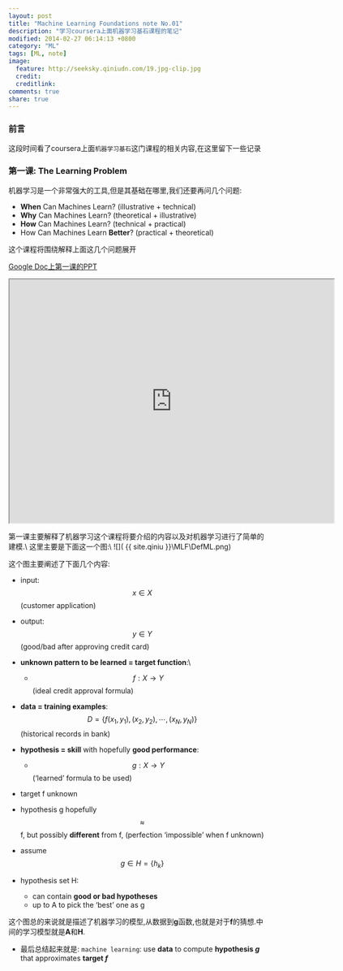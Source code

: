 ```yaml
---
layout: post
title: "Machine Learning Foundations note No.01"
description: "学习coursera上面机器学习基石课程的笔记"
modified: 2014-02-27 06:14:13 +0800
category: "ML"
tags: [ML, note]
image:
  feature: http://seeksky.qiniudn.com/19.jpg-clip.jpg
  credit:
  creditlink:
comments: true
share: true
---
```


### 前言
这段时间看了coursera上面`机器学习基石`这门课程的相关内容,在这里留下一些记录

<!--more-->

### 第一课: The Learning Problem

机器学习是一个非常强大的工具,但是其基础在哪里,我们还要再问几个问题:

 + **When** Can Machines Learn? (illustrative + technical)
 + **Why** Can Machines Learn? (theoretical + illustrative)
 + **How** Can Machines Learn? (technical + practical)
 + How Can Machines Learn **Better**? (practical + theoretical)

这个课程将围绕解释上面这几个问题展开

[Google Doc上第一课的PPT](https://drive.google.com/file/d/0B9qw8YyWZEzKbVZpRzBveEZicDg/edit?usp=sharing)

<iframe src="https://docs.google.com/file/d/0B9qw8YyWZEzKbVZpRzBveEZicDg/preview" width="640" height="480"></iframe>

第一课主要解释了机器学习这个课程将要介绍的内容以及对机器学习进行了简单的建模.\\
这里主要是下面这一个图:\\
![]( {{ site.qiniu }}\MLF\DefML.png)

这个图主要阐述了下面几个内容:

 + input: $$x \in X$$ (customer application)
 + output: $$y \in Y$$ (good/bad after approving credit card)
 + **unknown pattern to be learned = target function**:\\
   * $$f : X \to Y$$ (ideal credit approval formula)
 + **data = training examples**: $$D = \{f(x_1, y_1), (x_2, y_2), \cdots , (x_N, y_N)\}$$ (historical records in bank)
 + **hypothesis = skill** with hopefully **good performance**:
   * $$g : X \to Y$$ (‘learned’ formula to be used)

 + target f unknown
 + hypothesis g hopefully $$\approx$$ f, but possibly **different** from f, (perfection ‘impossible’ when f unknown)
 + assume $$g \in H = \{h_k\}$$
 + hypothesis set H:
   * can contain **good or bad hypotheses**
   * up to A to pick the ‘best’ one as g

这个图总的来说就是描述了机器学习的模型,从数据到**g**函数,也就是对于**f**的猜想.中间的学习模型就是**A**和**H**.

 + 最后总结起来就是: `machine learning`: use **data** to compute **hypothesis _g_** that approximates **target _f_**
